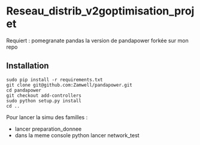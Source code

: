 # Reseau_distrib_v2goptimisation_projet
 

Requiert :
pomegranate
pandas
la version de pandapower forkée sur mon repo

## Installation

```
sudo pip install -r requirements.txt
git clone git@github.com:Zamwell/pandapower.git
cd pandapower
git checkout add-controllers
sudo python setup.py install
cd ..
```

Pour lancer la simu des familles :
- lancer preparation_donnee
- dans la meme console python lancer network_test
